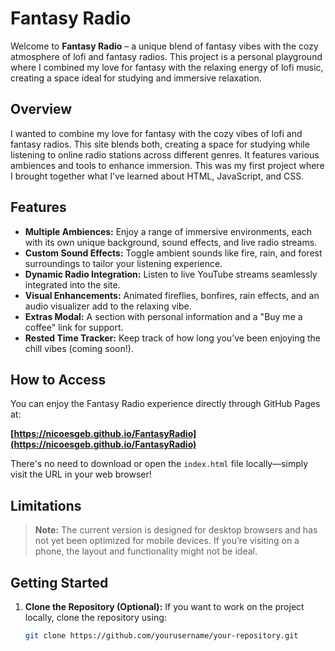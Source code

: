 # Fantasy Radio

Welcome to **Fantasy Radio** – a unique blend of fantasy vibes with the cozy atmosphere of lofi and fantasy radios. This project is a personal playground where I combined my love for fantasy with the relaxing energy of lofi music, creating a space ideal for studying and immersive relaxation.

## Overview

I wanted to combine my love for fantasy with the cozy vibes of lofi and fantasy radios. This site blends both, creating a space for studying while listening to online radio stations across different genres. It features various ambiences and tools to enhance immersion. This was my first project where I brought together what I’ve learned about HTML, JavaScript, and CSS.

## Features

- **Multiple Ambiences:** Enjoy a range of immersive environments, each with its own unique background, sound effects, and live radio streams.
- **Custom Sound Effects:** Toggle ambient sounds like fire, rain, and forest surroundings to tailor your listening experience.
- **Dynamic Radio Integration:** Listen to live YouTube streams seamlessly integrated into the site.
- **Visual Enhancements:** Animated fireflies, bonfires, rain effects, and an audio visualizer add to the relaxing vibe.
- **Extras Modal:** A section with personal information and a "Buy me a coffee" link for support.
- **Rested Time Tracker:** Keep track of how long you’ve been enjoying the chill vibes (coming soon!).

## How to Access

You can enjoy the Fantasy Radio experience directly through GitHub Pages at:

**[https://nicoesgeb.github.io/FantasyRadio](https://nicoesgeb.github.io/FantasyRadio)**

There's no need to download or open the `index.html` file locally—simply visit the URL in your web browser!

## Limitations

> **Note:** The current version is designed for desktop browsers and has not yet been optimized for mobile devices. If you’re visiting on a phone, the layout and functionality might not be ideal.

## Getting Started

1. **Clone the Repository (Optional):**
   If you want to work on the project locally, clone the repository using:
   ```bash
   git clone https://github.com/yourusername/your-repository.git